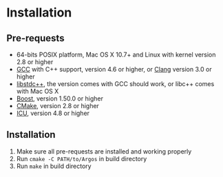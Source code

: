 Installation
============

Pre-requests
------------
* 64-bits POSIX platform, Mac OS X 10.7+ and Linux with kernel version 2.8 or higher
* [GCC](gcc.gnu.org) with C++ support, version 4.6 or higher, or [Clang](clang.llvm.org) version 3.0 or higher
* [libstdc++](http://gcc.gnu.org/libstdc++/), the version comes with GCC should work, or libc++ comes with Mac OS X
* [Boost](www.boost.org), version 1.50.0 or higher
* [CMake](www.cmake.org), version 2.8 or higher
* [ICU](icu-project.org), version 4.8 or higher

Installation
------------
1. Make sure all pre-requests are installed and working properly
2. Run `cmake -C PATH/to/Argos` in build directory
3. Run `make` in build directory
